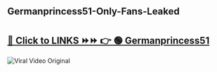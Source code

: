 
 ## Germanprincess51-Only-Fans-Leaked

# <h2><a href="https://clipsfans.com/Germanprincess51&ref=git">🔗 Click to LINKS ⏩⏩ 👉 🟢 Germanprincess51 </a></h2>

<a href="https://clipsfans.com/Germanprincess51&ref=git" rel="nofollow" data-target="animated-image.originalLink"><img src="https://i.ibb.co.com/xMMVF88/686577567.gif" alt="Viral Video Original" style="max-width: 100%; display: inline-block;" data-target="animated-image.originalImage"></a>
